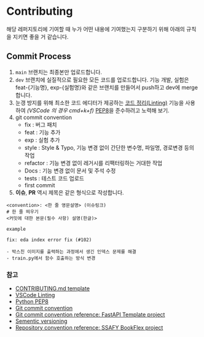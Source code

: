# Contributing

해당 레퍼지토리에 기여할 때 누가 어떤 내용에 기여했는지 구분하기 위해 아래의 규칙을 지키면 좋을 거 같습니다.

## Commit Process

1. `main` 브랜치는 최종본만 업로드합니다.
2. `dev` 브랜치에 실질적으로 필요한 모든 코드를 업로드합니다. 기능 개발, 실험은 feat-{기능명}, exp-{실험명}와 같은 브랜치를 만들어서 push하고 dev에 merge합니다.
3. 눈갱 방지를 위해 최소한 코드 에디터가 제공하는 [코드 정리(Linting)](https://code.visualstudio.com/docs/python/linting) 기능을 사용하여 *(VSCode 의 경우 cmd+k+f)* [PEP8](https://peps.python.org/pep-0008/)을 준수하려고 노력해 보기.
4. git commit convention
    - fix : 버그 패치
    - feat : 기능 추가
    - exp : 실험 추가
    - style : Style & Typo, 기능 변경 없이 간단한 변수명, 파일명, 경로변경 등의 작업
    - refactor : 기능 변경 없이 레거시를 리팩터링하는 거대한 작업
    - Docs : 기능 변경 없이 문서 및 주석 수정
    - tests : 테스트 코드 업로드
    - first commit
5. __이슈__, __PR__ 역시 제목은 같은 형식으로 작성합니다.
    
```text
<convention>: <한 줄 영문설명> (이슈링크)
# 한 줄 띄우기
<커밋에 대한 본문(필수 사항) 설명(한글)>

```

`example`
```text
fix: eda index error fix (#102)

- 박스친 이미지를 출력하는 과정에서 생긴 인덱스 문제를 해결
- train.py에서 함수 호출하는 방식 변경
```


### 참고

- [CONTRIBUTING.md template](https://gist.github.com/PurpleBooth/b24679402957c63ec426)
- [VSCode Linting](https://code.visualstudio.com/docs/python/linting)
- [Python PEP8](https://peps.python.org/pep-0008/)
- [Git commit convention](https://www.conventionalcommits.org/ko/v1.0.0/)
- [Git commit convention reference: FastAPI Template project](https://github.com/tiangolo/full-stack-fastapi-postgresql)
- [Sementic versioning](https://semver.org/lang/ko/)
- [Repository convention reference: SSAFY BookFlex project](https://github.com/glenn93516/BookFlex)